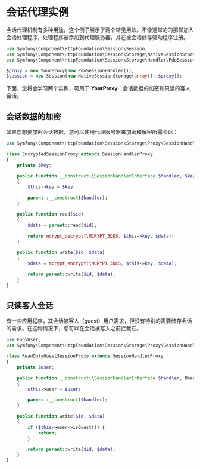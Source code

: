 # 会话代理实例

会话代理机制有多种用途，这个例子展示了两个常见用法。不像通常的的那样加入会话处理程序，处理程序被添加到代理服务器，并在被会话储存驱动程序注册。

```PHP
use Symfony\Component\HttpFoundation\Session\Session;
use Symfony\Component\HttpFoundation\Session\Storage\NativeSessionStorage;
use Symfony\Component\HttpFoundation\Session\Storage\Handler\PdoSessionHandler;

$proxy = new YourProxy(new PdoSessionHandler());
$session = new Session(new NativeSessionStorage(array(), $proxy));
```

下面，您将会学习两个实例，可用于 **YourProxy**：会话数据的加密和只读的客人会话。

## 会话数据的加密

如果您想要加密会话数据，您可以使用代理服务器来加密和解密所需会话：

```PHP
use Symfony\Component\HttpFoundation\Session\Storage\Proxy\SessionHandlerProxy;

class EncryptedSessionProxy extends SessionHandlerProxy
{
    private $key;

    public function __construct(\SessionHandlerInterface $handler, $key)
    {
        $this->key = $key;

        parent::__construct($handler);
    }

    public function read($id)
    {
        $data = parent::read($id);

        return mcrypt_decrypt(\MCRYPT_3DES, $this->key, $data);
    }

    public function write($id, $data)
    {
        $data = mcrypt_encrypt(\MCRYPT_3DES, $this->key, $data);

        return parent::write($id, $data);
    }
}
```

## 只读客人会话

有一些应用程序，其会话被客人（guest）用户需求，但没有特别的需要储存会话的需求。在这种情况下，您可以在会话被写入之前拦截它。

```PHP
use Foo\User;
use Symfony\Component\HttpFoundation\Session\Storage\Proxy\SessionHandlerProxy;

class ReadOnlyGuestSessionProxy extends SessionHandlerProxy
{
    private $user;

    public function __construct(\SessionHandlerInterface $handler, User $user)
    {
        $this->user = $user;

        parent::__construct($handler);
    }

    public function write($id, $data)
    {
        if ($this->user->isGuest()) {
            return;
        }

        return parent::write($id, $data);
    }
}
```
